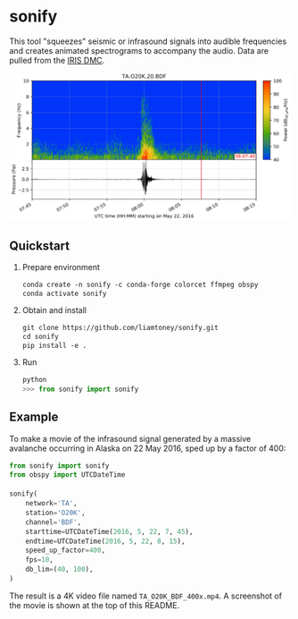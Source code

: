 # sonify

This tool "squeezes" seismic or infrasound signals into audible frequencies and
creates animated spectrograms to accompany the audio. Data are pulled from the
[IRIS DMC](https://ds.iris.edu/ds/nodes/dmc/).

![](screenshot.png)

## Quickstart

1. Prepare environment
   ```
   conda create -n sonify -c conda-forge colorcet ffmpeg obspy
   conda activate sonify
   ```

2. Obtain and install
   ```
   git clone https://github.com/liamtoney/sonify.git
   cd sonify
   pip install -e .
   ```

3. Run
   ```python
   python
   >>> from sonify import sonify
   ```

## Example

To make a movie of the infrasound signal generated by a massive avalanche
occurring in Alaska on 22 May 2016, sped up by a factor of 400:

```python
from sonify import sonify
from obspy import UTCDateTime

sonify(
    network='TA',
    station='O20K',
    channel='BDF',
    starttime=UTCDateTime(2016, 5, 22, 7, 45),
    endtime=UTCDateTime(2016, 5, 22, 8, 15),
    speed_up_factor=400,
    fps=10,
    db_lim=(40, 100),
)
```

The result is a 4K video file named `TA_O20K_BDF_400x.mp4`. A screenshot of the
movie is shown at the top of this README.
